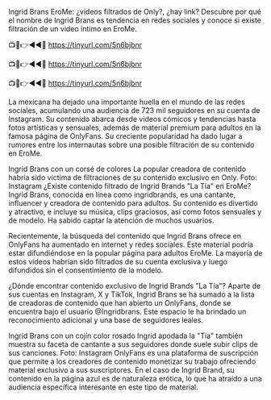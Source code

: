 Ingrid Brans EroMe: ¿videos filtrados de Only?, ¿hay link?
Descubre por qué el nombre de Ingrid Brans es tendencia en redes sociales y conoce si existe filtración de un video íntimo en EroMe.


📺📱👉◄◄🔴  https://tinyurl.com/5n6bjbnr

📺📱👉◄◄🔴  https://tinyurl.com/5n6bjbnr

📺📱👉◄◄🔴  https://tinyurl.com/5n6bjbnr

La mexicana ha dejado una importante huella en el mundo de las redes sociales, acumulando una audiencia de 723 mil seguidores en su cuenta de Instagram. Su contenido abarca desde videos cómicos y tendencias hasta fotos artísticas y sensuales, además de material premium para adultos en la famosa página de OnlyFans. Su creciente popularidad ha dado lugar a rumores entre los internautas sobre una posible filtración de su contenido en EroMe.


Ingrid Brans con un corsé de colores
La popular creadora de contenido habría sido victima de filtraciones de su contenido exclusivo en Only. Foto: Instagram
¿Existe contenido filtrado de Ingrid Brands "La Tía" en EroMe?
Ingrid Brans, conocida en línea como ingridbrands, es una cantante, influencer y creadora de contenido para adultos. Su contenido es divertido y atractivo, e incluye su música, clips graciosos, así como fotos sensuales y de modelo. Ha sabido captar la atención de muchos usuarios.

Recientemente, la búsqueda del contenido que Ingrid Brans ofrece en OnlyFans ha aumentado en internet y redes sociales. Este material podría estar difundiéndose en la popular página para adultos EroMe. La mayoría de estos videos habrían sido filtrados de su cuenta exclusiva y luego difundidos sin el consentimiento de la modelo.

¿Dónde encontrar contenido exclusivo de Ingrid Brands "La Tía"?
Aparte de sus cuentas en Instagram, X y TikTok, Ingrid Brans se ha sumado a la lista de creadoras de contenido que han abierto un OnlyFans, donde se encuentra bajo el usuario @Ingridbrans. Este espacio le ha brindado un reconocimiento adicional y una base de seguidores leales.

Ingrid Brans con un cojín color rosado
Ingrid apodada la "Tía" también muestra su faceta de cantante a sus seguidores donde suele subir clips de sus canciones. Foto: Instagram
OnlyFans es una plataforma de suscripción que permite a los creadores de contenido monetizar su trabajo ofreciendo material exclusivo a sus suscriptores. En el caso de Ingrid Brand, su contenido en la página azul es de naturaleza erótica, lo que ha atraído a una audiencia específica interesante en este tipo de material.
